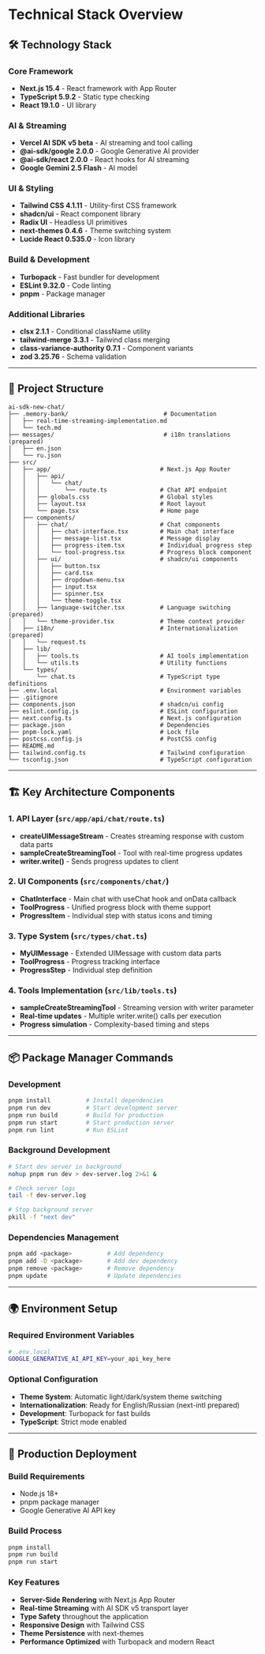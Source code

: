# Technical Stack Overview

## 🛠️ Technology Stack

### Core Framework
- **Next.js 15.4** - React framework with App Router
- **TypeScript 5.9.2** - Static type checking
- **React 19.1.0** - UI library

### AI & Streaming
- **Vercel AI SDK v5 beta** - AI streaming and tool calling
- **@ai-sdk/google 2.0.0** - Google Generative AI provider
- **@ai-sdk/react 2.0.0** - React hooks for AI streaming
- **Google Gemini 2.5 Flash** - AI model

### UI & Styling
- **Tailwind CSS 4.1.11** - Utility-first CSS framework
- **shadcn/ui** - React component library
- **Radix UI** - Headless UI primitives
- **next-themes 0.4.6** - Theme switching system
- **Lucide React 0.535.0** - Icon library

### Build & Development
- **Turbopack** - Fast bundler for development
- **ESLint 9.32.0** - Code linting
- **pnpm** - Package manager

### Additional Libraries
- **clsx 2.1.1** - Conditional className utility
- **tailwind-merge 3.3.1** - Tailwind class merging
- **class-variance-authority 0.7.1** - Component variants
- **zod 3.25.76** - Schema validation

---

## 📁 Project Structure

```
ai-sdk-new-chat/
├── .memory-bank/                           # Documentation
│   ├── real-time-streaming-implementation.md
│   └── tech.md
├── messages/                               # i18n translations (prepared)
│   ├── en.json
│   └── ru.json
├── src/
│   ├── app/                               # Next.js App Router
│   │   ├── api/
│   │   │   └── chat/
│   │   │       └── route.ts               # Chat API endpoint
│   │   ├── globals.css                    # Global styles
│   │   ├── layout.tsx                     # Root layout
│   │   └── page.tsx                       # Home page
│   ├── components/
│   │   ├── chat/                          # Chat components
│   │   │   ├── chat-interface.tsx         # Main chat interface
│   │   │   ├── message-list.tsx           # Message display
│   │   │   ├── progress-item.tsx          # Individual progress step
│   │   │   └── tool-progress.tsx          # Progress block component
│   │   ├── ui/                            # shadcn/ui components
│   │   │   ├── button.tsx
│   │   │   ├── card.tsx
│   │   │   ├── dropdown-menu.tsx
│   │   │   ├── input.tsx
│   │   │   ├── spinner.tsx
│   │   │   └── theme-toggle.tsx
│   │   ├── language-switcher.tsx          # Language switching (prepared)
│   │   └── theme-provider.tsx             # Theme context provider
│   ├── i18n/                              # Internationalization (prepared)
│   │   └── request.ts
│   ├── lib/
│   │   ├── tools.ts                       # AI tools implementation
│   │   └── utils.ts                       # Utility functions
│   └── types/
│       └── chat.ts                        # TypeScript type definitions
├── .env.local                             # Environment variables
├── .gitignore
├── components.json                        # shadcn/ui config
├── eslint.config.js                       # ESLint configuration
├── next.config.ts                         # Next.js configuration
├── package.json                           # Dependencies
├── pnpm-lock.yaml                         # Lock file
├── postcss.config.js                      # PostCSS config
├── README.md
├── tailwind.config.ts                     # Tailwind configuration
└── tsconfig.json                          # TypeScript configuration
```

---

## 🏗️ Key Architecture Components

### 1. API Layer (`src/app/api/chat/route.ts`)
- **createUIMessageStream** - Creates streaming response with custom data parts
- **sampleCreateStreamingTool** - Tool with real-time progress updates
- **writer.write()** - Sends progress updates to client

### 2. UI Components (`src/components/chat/`)
- **ChatInterface** - Main chat with useChat hook and onData callback
- **ToolProgress** - Unified progress block with theme support
- **ProgressItem** - Individual step with status icons and timing

### 3. Type System (`src/types/chat.ts`)
- **MyUIMessage** - Extended UIMessage with custom data parts
- **ToolProgress** - Progress tracking interface
- **ProgressStep** - Individual step definition

### 4. Tools Implementation (`src/lib/tools.ts`)
- **sampleCreateStreamingTool** - Streaming version with writer parameter
- **Real-time updates** - Multiple writer.write() calls per execution
- **Progress simulation** - Complexity-based timing and steps

---

## 📦 Package Manager Commands

### Development
```bash
pnpm install          # Install dependencies
pnpm run dev          # Start development server
pnpm run build        # Build for production
pnpm run start        # Start production server
pnpm run lint         # Run ESLint
```

### Background Development
```bash
# Start dev server in background
nohup pnpm run dev > dev-server.log 2>&1 &

# Check server logs
tail -f dev-server.log

# Stop background server
pkill -f "next dev"
```

### Dependencies Management
```bash
pnpm add <package>          # Add dependency
pnpm add -D <package>       # Add dev dependency
pnpm remove <package>       # Remove dependency
pnpm update                 # Update dependencies
```

---

## 🌍 Environment Setup

### Required Environment Variables
```bash
# .env.local
GOOGLE_GENERATIVE_AI_API_KEY=your_api_key_here
```

### Optional Configuration
- **Theme System**: Automatic light/dark/system theme switching
- **Internationalization**: Ready for English/Russian (next-intl prepared)
- **Development**: Turbopack for fast builds
- **TypeScript**: Strict mode enabled

---

## 🚀 Production Deployment

### Build Requirements
- Node.js 18+
- pnpm package manager
- Google Generative AI API key

### Build Process
```bash
pnpm install
pnpm run build
pnpm run start
```

### Key Features
- **Server-Side Rendering** with Next.js App Router
- **Real-time Streaming** with AI SDK v5 transport layer
- **Type Safety** throughout the application
- **Responsive Design** with Tailwind CSS
- **Theme Persistence** with next-themes
- **Performance Optimized** with Turbopack and modern React